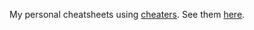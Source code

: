 My personal cheatsheets using [cheaters](https://github.com/ttscoff/cheaters). See them [here](http://terryma.github.com/cheaters).
